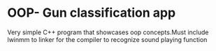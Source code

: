 # OOP- Gun classification app
 Very simple C++ program that showcases  oop concepts.Must include lwinmm to linker for the compiler to recognize sound playing function
